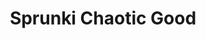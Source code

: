 ---
slug: sprunki-chaotic-good-2057
title: Sprunki Chaotic Good
description: "Sprunki Chaotic Good is an exciting online game. Play for free directly in your browser!"
icon: /images/popular_mods/Sprunki Chaotic Good.png
url: https://wowtbc.net/sprunkin/chaotic-retake/index.html
previewImage: /images/popular_mods/Sprunki Chaotic Good.png
type: popular mods

# SEO配置
seo:
  title: "Sprunki Chaotic Good - Play Free Online Game | Fun Browser Games"
  description: "Sprunki Chaotic Good - Play this fun online game for free in your browser. No download required!"
  ogImage: "/images/popular_mods/Sprunki Chaotic Good.png"
  keywords: "sprunki-chaotic-good-2057, online game, browser game, free game, popular mods game, play online"

videoUrls:
  - https://www.youtube.com/embed/example1
  - https://www.youtube.com/embed/example2

whyPlay:
  title: "Why Play Sprunki Chaotic Good?"
  items:
    - "Immersive Gameplay: Sprunki Chaotic Good offers an engaging and immersive gaming experience that will keep you entertained for hours"
    - "Challenging Levels: Test your skills with increasingly difficult challenges and obstacles"
    - "Beautiful Graphics: Enjoy stunning visuals and smooth animations that bring the game world to life"
    - "Regular Updates: New content and features are added regularly to keep the game fresh and exciting"
    - "Free to Play: Experience all the fun without spending a penny"
    - "Community Features: Connect with other players, share strategies, and compete for high scores"
    - "Cross-Platform: Play on any device with a web browser, no downloads required"

features:
  title: "Key Features of Sprunki Chaotic Good"
  image: "/images/popular_mods/Sprunki Chaotic Good.png"
  items:
    - "Intuitive Controls: Easy to learn controls make Sprunki Chaotic Good accessible for players of all skill levels"
    - "Multiple Game Modes: Enjoy various gameplay options that provide different challenges and experiences"
    - "Character Customization: Personalize your gaming experience with unique characters and items"
    - "Achievement System: Complete special tasks to earn rewards and recognition"
    - "Leaderboards: Compete with players worldwide and see who can achieve the highest scores"

characteristics:
  title: "Game Characteristics"
  image: "/images/popular_mods/Sprunki Chaotic Good.png"
  items:
    - "Genre: Popular mods game with elements of strategy and skill"
    - "Difficulty: Suitable for both casual gamers and those seeking a challenge"
    - "Play Time: Quick sessions or extended gameplay, depending on your preference"
    - "Art Style: Vibrant and engaging visuals that enhance the gaming experience"
    - "Sound Design: Immersive audio that complements the gameplay perfectly"

info: "Sprunki Chaotic Good is an exciting online game that offers players a unique and engaging gaming experience. With its intuitive controls, stunning visuals, and challenging gameplay, Sprunki Chaotic Good provides hours of entertainment for players of all ages and skill levels. Whether you're looking for a quick gaming session during a break or an extended play session, Sprunki Chaotic Good delivers an immersive experience that will keep you coming back for more. The game features multiple levels of increasing difficulty, ensuring that players are constantly challenged as they progress. With regular updates adding new content and features, Sprunki Chaotic Good remains fresh and exciting, providing endless entertainment options for its growing community of players."

howToPlayIntro: "Welcome to Sprunki Chaotic Good! This guide will walk you through the basics and help you master the game. Whether you're a beginner or looking to improve your skills, these tips and instructions will enhance your gaming experience."

howToPlaySteps:
  - title: "Getting Started"
    description: "Begin your Sprunki Chaotic Good adventure by familiarizing yourself with the controls. Use your keyboard or mouse to navigate through the game interface. The tutorial will guide you through the basic mechanics and help you understand the objectives."
  - title: "Understanding the Objectives"
    description: "In Sprunki Chaotic Good, your main goal is to progress through levels by completing specific objectives. Each level presents unique challenges that require different strategies and approaches."
  - title: "Mastering the Controls"
    description: "Practice using the controls to improve your precision and reaction time. Sprunki Chaotic Good requires quick reflexes and strategic thinking to overcome obstacles and defeat opponents."
  - title: "Utilizing Power-ups"
    description: "Collect power-ups throughout the game to enhance your abilities and overcome difficult challenges. Each power-up offers unique advantages that can be crucial for success."
  - title: "Developing Strategies"
    description: "As you progress in Sprunki Chaotic Good, develop effective strategies for different scenarios. Analyze patterns, anticipate challenges, and adapt your approach to maximize your performance."

faq:
  title: "Frequently Asked Questions about Sprunki Chaotic Good"
  items:
    - question: "Is Sprunki Chaotic Good free to play?"
      answer: "Yes, Sprunki Chaotic Good is completely free to play directly in your web browser. No downloads or purchases are required to enjoy the full game experience."
    - question: "Can I play Sprunki Chaotic Good on mobile devices?"
      answer: "Yes, Sprunki Chaotic Good is optimized for both desktop and mobile play. You can enjoy the game on any device with a web browser and internet connection."
    - question: "Are there any in-game purchases?"
      answer: "While Sprunki Chaotic Good is free to play, there may be optional in-game purchases available for cosmetic items or additional features that don't affect core gameplay."
    - question: "How often is Sprunki Chaotic Good updated?"
      answer: "The developers regularly update Sprunki Chaotic Good with new content, features, and improvements based on player feedback and game performance."
    - question: "Can I play Sprunki Chaotic Good offline?"
      answer: "Currently, Sprunki Chaotic Good requires an internet connection to play as it's a browser-based online game."
    - question: "Is Sprunki Chaotic Good suitable for children?"
      answer: "Yes, Sprunki Chaotic Good is designed to be family-friendly and suitable for players of all ages."
    - question: "How do I report bugs or issues?"
      answer: "If you encounter any problems while playing Sprunki Chaotic Good, you can report them through the game's support page or contact the developers directly through their website."
    - question: "Still Have Questions?"
      answer: "If you have additional questions about Sprunki Chaotic Good that aren't covered in this FAQ, please visit our support center or contact our customer service team for assistance."
---